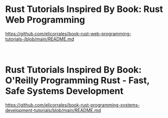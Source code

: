 



# Rust Tutorials Inspired By Book: Rust Web Programming  
https://github.com/elicorrales/book-rust-web-programming-tutorials-/blob/main/README.md  
<br/>
<br/>

# Rust Tutorials Inspired By Book: O'Reilly Programming Rust - Fast, Safe Systems Development  
https://github.com/elicorrales/book-rust-programming-systems-development-tutorials/blob/main/README.md  
<br/>
<br/>
